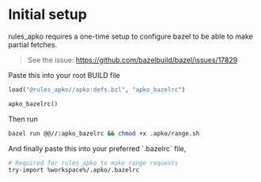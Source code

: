 # Initial setup

rules_apko requires a one-time setup to configure bazel to be able to make partial fetches.

> See the issue: https://github.com/bazelbuild/bazel/issues/17829

Paste this into your root BUILD file

```py
load("@rules_apko//apko:defs.bzl", "apko_bazelrc")

apko_bazelrc()
```

Then run

```sh
bazel run @@//:apko_bazelrc && chmod +x .apko/range.sh
```

And finally paste this into your preferred \`.bazelrc\` file,

```sh
# Required for rules_apko to make range requests
try-import %workspace%/.apko/.bazelrc
```